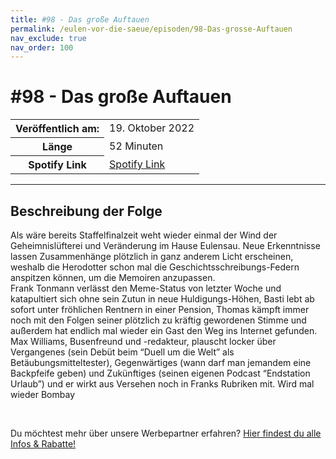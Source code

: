 ```yaml
---
title: #98 - Das große Auftauen
permalink: /eulen-vor-die-saeue/episoden/98-Das-grosse-Auftauen
nav_exclude: true
nav_order: 100
---
```


# #98 - Das große Auftauen
<table class="resp-table dcf-table dcf-table-responsive dcf-table-bordered dcf-table-striped dcf-w-100%">
                    <tbody>
                        <tr>
                            <th scope="row">Veröffentlich am:</th>
                            <td data-label="Veröffentlich am:">19. Oktober 2022</td>
                        </tr>
                        <tr>
                            <th scope="row">Länge </th>
                            <td data-label="Länge ">52 Minuten</td>
                        </tr><tr>
                                <th scope="row">Spotify Link</th>
                                <td data-label="Spotify Link"><a href="https://open.spotify.com/episode/1NgW74yz1X02vi6UKB30ro">Spotify Link</a></td>
                            </tr></tbody>
                </table>

***

## Beschreibung der Folge

<div>
<p>Als wäre bereits Staffelfinalzeit weht wieder einmal der Wind der Geheimnislüfterei und Veränderung im Hause Eulensau. Neue Erkenntnisse lassen Zusammenhänge plötzlich in ganz anderem Licht erscheinen, weshalb die Herodotter schon mal die Geschichtsschreibungs-Federn anspitzen können, um die Memoiren anzupassen. <br/>Frank Tonmann verlässt den Meme-Status von letzter Woche und katapultiert sich ohne sein Zutun in neue Huldigungs-Höhen, Basti lebt ab sofort unter fröhlichen Rentnern in einer Pension, Thomas kämpft immer noch mit den Folgen seiner plötzlich zu kräftig gewordenen Stimme und außerdem hat endlich mal wieder ein Gast den Weg ins Internet gefunden. Max Williams, Busenfreund und -redakteur, plauscht locker über Vergangenes (sein Debüt beim “Duell um die Welt” als Betäubungsmitteltester), Gegenwärtiges (wann darf man jemandem eine Backpfeife geben) und Zukünftiges (seinen eigenen Podcast “Endstation Urlaub”) und er wirkt aus Versehen noch in Franks Rubriken mit. Wird mal wieder Bombay</p><br/><p>Du möchtest mehr über unsere Werbepartner erfahren? <a href="https://linktr.ee/EulenvordieSaeue" rel="nofollow">Hier findest du alle Infos &amp; Rabatte!</a></p>  
</div>

